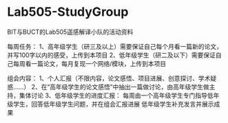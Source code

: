 # Lab505-StudyGroup
BIT与BUCT的Lab505遥感解译小队的活动资料

每周任务：
1、高年级学生（研三及以上）需要保证自己每个月看一篇新的论文，并写100字以内的感受，上传到本项目
2、低年级学生（研二及以下）需要保证自己每周看一篇论文，每月复现一个网络/模块，上传到本项目

组会内容：
1、个人汇报（不限内容，论文感悟、项目进展、创意探讨、学术疑惑……）
2、在“高年级学生的论文感悟”中抽出一篇做讨论，由高年级学生做主持，集体讨论
3、低年级学生的进度汇报：
   每周由一个高年级学生专门指导低年级学生，回答低年级学生问题，并在组会汇报进展
   低年级学生补充发言并展示成果
